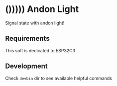 # ())))) Andon Light

Signal state with andon light!

## Requirements

This soft is dedicated to ESP32C3.

## Development

Check `devbin` dir to see available helpful commands
